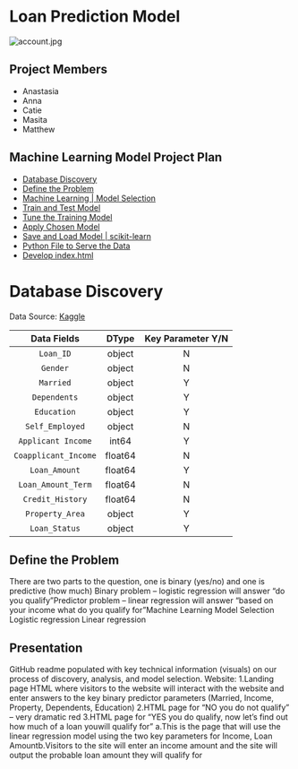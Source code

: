 # Loan Prediction Model 
![account.jpg](Images/account.jpp)

## Project Members
* Anastasia
* Anna
* Catie
* Masita 
* Matthew


## Machine Learning Model Project Plan 

* [Database Discovery](#DatabaseDiscovery)
* [Define the Problem](#DefinetheProblem)  
* [Machine Learning | Model Selection](#MachineLearningmodelselection)
* [Train and Test Model](#TrainandTestModel)
* [Tune the Training Model](#TunetheTrainingModel)
* [Apply Chosen Model](#ApplyChosenModel)
* [Save and Load Model | scikit-learn](#SaveandLoadModelscikit-learn)
* [Python File to Serve the Data](#PythonFiletoServetheData)
* [Develop index.html](#Developindex.html)

# Database Discovery 
Data Source: [Kaggle](https://www.kaggle.com/altruistdelhite04/loan-prediction-problem-dataset)

Data Fields | DType | Key Parameter Y/N
:-----:|:-----: |:-----:
`Loan_ID` | object | N
`Gender` | object | N
`Married`| object | Y
`Dependents`| object | Y
`Education` | object | Y
`Self_Employed`| object | N
`Applicant Income` | int64 | Y
`Coapplicant_Income` | float64 | N
`Loan_Amount`| float64 | Y
`Loan_Amount_Term` | float64 | N
`Credit_History`| float64 | N
`Property_Area` | object | Y
`Loan_Status` | object | Y

## Define the Problem
There are two parts to the question, one is binary (yes/no) and one is predictive (how much)
Binary problem – logistic regression will answer “do you qualify”Predictor problem – linear regression will answer “based on your income what do you qualify for”Machine Learning Model Selection
Logistic regression 
Linear regression

## Presentation
GitHub readme populated with key technical information (visuals) on our process of discovery, analysis, and model selection.
Website:
1.Landing page HTML where visitors to the website will interact with the website and enter answers to the key binary predictor parameters (Married, Income, Property, Dependents, Education) 
2.HTML page for “NO you do not qualify” – very dramatic red
3.HTML page for “YES you do qualify, now let’s find out how much of a loan youwill qualify for”
a.This is the page that will use the linear regression model using the two key parameters for Income, Loan Amountb.Visitors to the site will enter an income amount and the site will output the probable loan amount they will qualify for

